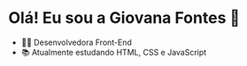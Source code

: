 # Olá! Eu sou a Giovana Fontes 👋
- 👩‍💻 Desenvolvedora Front-End
- 📚 Atualmente estudando HTML, CSS e JavaScript
